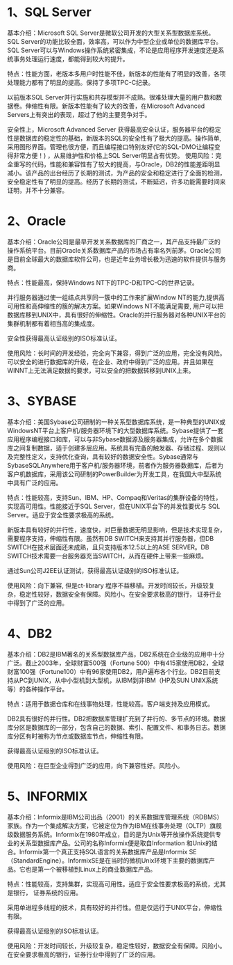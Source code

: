 1、SQL Server
=========
基本介绍：Microsoft SQL Server是微软公司开发的大型关系型数据库系统。SQL Server的功能比较全面，效率高，可以作为中型企业或单位的数据库平台。SQL Server可以与Windows操作系统紧密集成，不论是应用程序开发速度还是系统事务处理运行速度，都能得到较大的提升。

特点：性能方面，老版本多用户时性能不佳，新版本的性能有了明显的改善，各项处理能力都有了明显的提高。保持了多项TPC-C纪录。

以前版本SQL Server并行实施和共存模型并不成熟。很难处理大量的用户数和数据卷。伸缩性有限。新版本性能有了较大的改善，在Microsoft Advanced Servers上有突出的表现，超过了他的主要竞争对手。

安全性上，Microsoft Advanced Server 获得最高安全认证，服务器平台的稳定性是数据库的稳定性的基础，新版本的SQL的安全性有了极大的提高。操作简单,采用图形界面。管理也很方便，而且编程接口特别友好(它的SQL-DMO让编程变得非常方便！) ，从易维护性和价格上SQL Server明显占有优势。
使用风险：完全重写的代码，性能和兼容性有了较大的提高，与Oracle，DB2的性能差距明显减小。该产品的出台经历了长期的测试，为产品的安全和稳定进行了全面的检测，安全稳定性有了明显的提高。经历了长期的测试，不断延迟，许多功能需要时间来证明，并不十分兼容。  

2、Oracle 
=========
基本介绍：Oracle公司是最早开发关系数据库的厂商之一，其产品支持最广泛的操作系统平台。目前Oracle关系数据库产品的市场占有率名列前茅。Oracle公司是目前全球最大的数据库软件公司，也是近年业务增长极为迅速的软件提供与服务商。

特点：性能最高，保持Windows NT下的TPC-D和TPC-C的世界记录。

并行服务器通过使一组结点共享同一簇中的工作来扩展Window NT的能力,提供高可用性和高伸缩性的簇的解决方案。如果Windows NT不能满足需要, 用户可以把数据库移到UNIX中，具有很好的伸缩性。Oracle的并行服务器对各种UNIX平台的集群机制都有着相当高的集成度。

安全性获得最高认证级别的ISO标准认证。  

使用风险：长时间的开发经验，完全向下兼容，得到广泛的应用，完全没有风险。可以安全的进行数据库的升级，在企业、政府中得到广泛的应用。并且如果在WINNT上无法满足数据的要求，可以安全的把数据转移到UNIX上来。

3、SYBASE 
=========
基本介绍：美国Sybase公司研制的一种关系型数据库系统，是一种典型的UNIX或WindowsNT平台上客户机/服务器环境下的大型数据库系统。Sybase提供了一套应用程序编程接口和库，可以与非Sybase数据源及服务器集成，允许在多个数据库之间复制数据，适于创建多层应用。系统具有完备的触发器、存储过程、规则以及完整性定义，支持优化查询，具有较好的数据安全性。Sybase通常与SybaseSQLAnywhere用于客户机/服务器环境，前者作为服务器数据库，后者为客户机数据库，采用该公司研制的PowerBuilder为开发工具，在我国大中型系统中具有广泛的应用。 

特点：性能较高，支持Sun、IBM、HP、Compaq和Veritas的集群设备的特性，实现高可用性。性能接近于SQL Server，但在UNIX平台下的并发性要优与 SQL Server。适应于安全性要求极高的系统。

新版本具有较好的并行性，速度快，对巨量数据无明显影响，但是技术实现复杂，需要程序支持，伸缩性有限。虽然有DB SWITCH来支持其并行服务器，但DB SWITCH在技术层面还未成熟，且只支持版本12.5以上的ASE SERVER。DB SWITCH技术需要一台服务器充当SWITCH，从而在硬件上带来一些麻烦。  

通过Sun公司J2EE认证测试，获得最高认证级别的ISO标准认证。

使用风险：向下兼容, 但是ct-library 程序不益移植。开发时间较长，升级较复杂，稳定性较好，数据安全有保障。风险小。在安全要求极高的银行， 证券行业中得到了广泛的应用。 

4、DB2
=========
基本介绍：DB2是IBM著名的关系型数据库产品，DB2系统在企业级的应用中十分广泛。截止2003年，全球财富500强（Fortune 500）中有415家使用DB2，全球财富100强（Fortune100）中有96家使用DB2，用户遍布各个行业。DB2目前支持从PC到UNIX，从中小型机到大型机，从IBM到非IBM（HP及SUN UNIX系统等）的各种操作平台。

特点：适用于数据仓库和在线事物处理，性能较高。客户端支持及应用模式。

DB2具有很好的并行性。DB2把数据库管理扩充到了并行的、多节点的环境。数据库分区是数据库的一部分，包含自己的数据、索引、配置文件、和事务日志。数据库分区有时被称为节点或数据库节点，伸缩性有限。

获得最高认证级别的ISO标准认证。

使用风险：在巨型企业得到广泛的应用，向下兼容性好。风险小。

5、INFORMIX
=========
基本介绍：Informix是IBM公司出品（2001）的关系数据库管理系统（RDBMS）家族。作为一个集成解决方案，它被定位为作为IBM在线事务处理（OLTP）旗舰级数据服务系统。Informix在1980年成立，目的是为Unix等开放操作系统提供专业的关系型数据库产品。公司的名称Informix便是取自Information 和Unix的结合。Informix第一个真正支持SQL语言的关系数据库产品是Informix SE（StandardEngine）。InformixSE是在当时的微机Unix环境下主要的数据库产品。它也是第一个被移植到Linux上的商业数据库产品。

特点：性能较高，支持集群，实现高可用性。适应于安全性要求极高的系统，尤其是银行， 证券系统的应用。

采用单进程多线程的技术，具有较好的并行性。但是仅运行于UNIX平台，伸缩性有限。

获得最高认证级别的ISO标准认证。

使用风险：开发时间较长，升级较复杂，稳定性较好，数据安全有保障。风险小。在安全要求极高的银行，证券行业中得到了广泛的应用。

